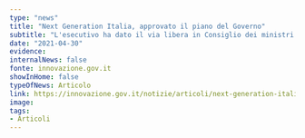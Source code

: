 ```yaml
---
type: "news"
title: "Next Generation Italia, approvato il piano del Governo"
subtitle: "L'esecutivo ha dato il via libera in Consiglio dei ministri al Piano nazionale di ripresa e resilienza."
date: "2021-04-30"
evidence:
internalNews: false
fonte: innovazione.gov.it
showInHome: false
typeOfNews: Articolo
link: https://innovazione.gov.it/notizie/articoli/next-generation-italia-approvato-il-piano-del-governo/
image:
tags:
- Articoli
---
```


